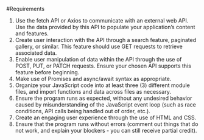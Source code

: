 #Requirements

1. Use the fetch API or Axios to communicate with an external web API. Use the data provided by this API to populate your application’s content and features.
2. Create user interaction with the API through a search feature, paginated gallery, or similar. This feature should use GET requests to retrieve associated data.
3. Enable user manipulation of data within the API through the use of POST, PUT, or PATCH requests. Ensure your chosen API supports this feature before beginning.
4. Make use of Promises and async/await syntax as appropriate.
5. Organize your JavaScript code into at least three (3) different module files, and import functions and data across files as necessary.
6. Ensure the program runs as expected, without any undesired behavior caused by misunderstanding of the JavaScript event loop (such as race conditions, API calls being handled out of order, etc.).
7. Create an engaging user experience through the use of HTML and CSS.
8. Ensure that the program runs without errors (comment out things that do not work, and explain your blockers - you can still receive partial credit).
